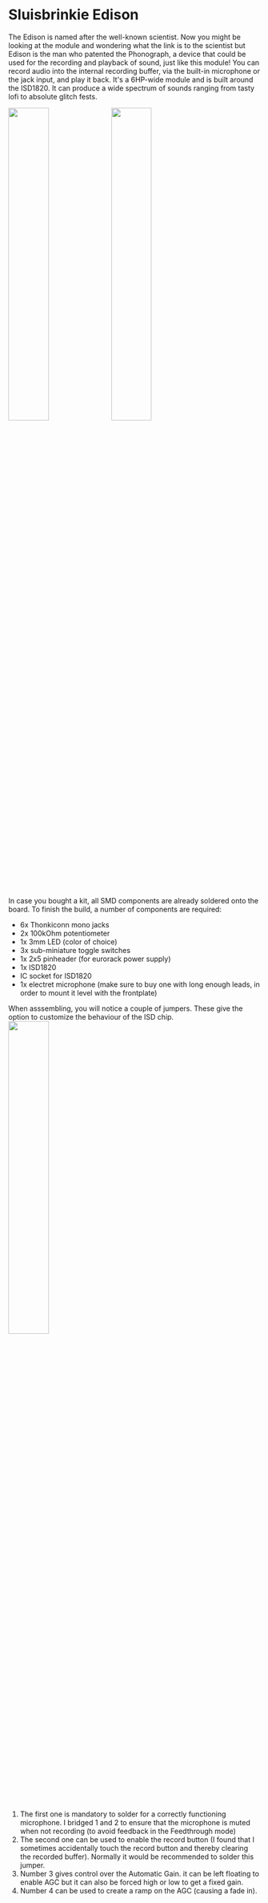 # Sluisbrinkie Edison

The Edison is named after the well-known scientist. Now you might be looking at the module and wondering what the link is to the scientist but Edison is the man who patented the Phonograph, a device that could be used for the recording and playback of sound, just like this module! You can record audio into the internal recording buffer, via the built-in microphone or the jack input, and play it back. It's a 6HP-wide module and is built around the ISD1820. It can produce a wide spectrum of sounds ranging from tasty lofi to absolute glitch fests. 

<img src ="https://github.com/user-attachments/assets/314e5d49-fae8-406e-9831-80244e792315" width="40%">
<img src ="https://github.com/user-attachments/assets/16af7431-11fd-4067-9678-b37c11320b7a" width="40%">

In case you bought a kit, all SMD components are already soldered onto the board. To finish the build, a number of components are required: 
- 6x Thonkiconn mono jacks
- 2x 100kOhm potentiometer
- 1x 3mm LED (color of choice)
- 3x sub-miniature toggle switches
- 1x 2x5 pinheader (for eurorack power supply)
- 1x ISD1820 
- IC socket for ISD1820
- 1x electret microphone (make sure to buy one with long enough leads, in order to mount it level with the frontplate)

When asssembling, you will notice a couple of jumpers. These give the option to customize the behaviour of the ISD chip. 
<img src ="https://github.com/user-attachments/assets/aa963616-249d-49de-9f42-a43a4baeafcb" width="40%">
  1. The first one is mandatory to solder for a correctly functioning microphone. I bridged 1 and 2 to ensure that the microphone is muted when not recording (to avoid feedback in the Feedthrough mode)
  2. The second one can be used to enable the record button (I found that I sometimes accidentally touch the record button and thereby clearing the recorded buffer). Normally it would be recommended to solder this jumper.
  3. Number 3 gives control over the Automatic Gain. it can be left floating to enable AGC but it can also be forced high or low to get a fixed gain.
  4. Number 4 can be used to create a ramp on the AGC (causing a fade in).
